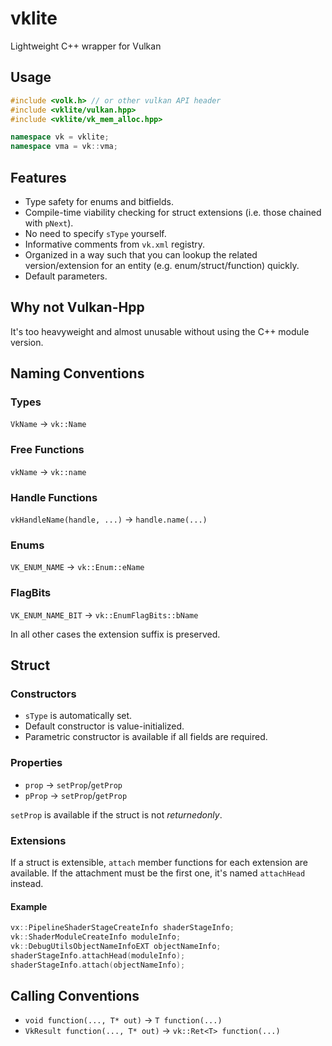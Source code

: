 # vklite
Lightweight C++ wrapper for Vulkan

## Usage
```c++
#include <volk.h> // or other vulkan API header
#include <vklite/vulkan.hpp>
#include <vklite/vk_mem_alloc.hpp>

namespace vk = vklite;
namespace vma = vk::vma;
```

## Features
* Type safety for enums and bitfields.
* Compile-time viability checking for struct extensions (i.e. those chained with `pNext`).
* No need to specify `sType` yourself.
* Informative comments from `vk.xml` registry.
* Organized in a way such that you can lookup the related version/extension for an entity (e.g. enum/struct/function) quickly.
* Default parameters.

## Why not Vulkan-Hpp
It's too heavyweight and almost unusable without using the C++ module version.

## Naming Conventions
### Types
`VkName` -> `vk::Name`

### Free Functions 
`vkName` -> `vk::name`

### Handle Functions 
`vkHandleName(handle, ...)` -> `handle.name(...)`

### Enums
`VK_ENUM_NAME` -> `vk::Enum::eName`

### FlagBits
`VK_ENUM_NAME_BIT` -> `vk::EnumFlagBits::bName`

In all other cases the extension suffix is preserved.

## Struct
### Constructors
* `sType` is automatically set.
* Default constructor is value-initialized.
* Parametric constructor is available if all fields are required.

### Properties
* `prop` -> `setProp`/`getProp`
* `pProp` -> `setProp`/`getProp`

`setProp` is available if the struct is not _returnedonly_.

### Extensions
If a struct is extensible, `attach` member functions for each extension are available.
If the attachment must be the first one, it's named `attachHead` instead.
#### Example
```c++
vx::PipelineShaderStageCreateInfo shaderStageInfo;
vk::ShaderModuleCreateInfo moduleInfo;
vk::DebugUtilsObjectNameInfoEXT objectNameInfo;
shaderStageInfo.attachHead(moduleInfo);
shaderStageInfo.attach(objectNameInfo);
```

## Calling Conventions
* `void function(..., T* out)` -> `T function(...)`
* `VkResult function(..., T* out)` -> `vk::Ret<T> function(...)`
